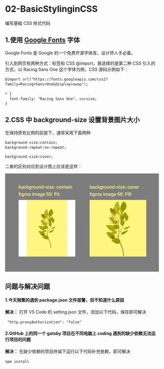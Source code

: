 # 02-BasicStylinginCSS

编写基础 CSS 样式代码

## 1.使用 [Google Fonts](https://fonts.google.com/) 字体

Google Fonts 是 Google 的一个免费开源字体库，设计师人手必备。

引入到网页有两种方式：<link>标签和 CSS @import，我选择的是第二种 CSS 引入的方式，以 Racing Sans One 这个字体为例，CSS 源码示例如下：

```
@import url("https://fonts.googleapis.com/css2?family=Racing+Sans+One&display=swap");

* {
  font-family: "Racing Sans One", cursive;
}
```

## 2.CSS 中 background-size 设置背景图片大小

在保持原有比例的前提下，通常采用下面两种

```
background-size:contain;
background-repeat:no-repeat;
```

```
background-size:cover;
```

二者的区别对应到设计图上应该是这样：

![](./md-images/background-size.png)

## 问题与解决问题

#### 1.今天频繁的遇到 package.json 文件报警，但不知道什么原因

**解决：** 打开 VS Code 的 setting.json 文件，添加以下代码，保存即可解决

` "http.proxyAuthorization": "false"`

#### 2.GitHub 上的同一个 gatsby 项目在不同电脑上 coding 遇到的缺少依赖无法运行项目的问题

**解决：** 在缺少依赖的项目终端下运行以下代码补充依赖，即可解决

`npm install`
